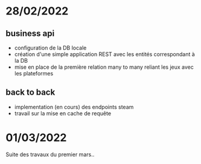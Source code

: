 # 28/02/2022
## business api
* configuration de la DB locale
* création d'une simple application REST avec les entités correspondant à la DB
* mise en place de la première relation many to many reliant les jeux avec les plateformes

## back to back
* implementation (en cours) des endpoints steam
* travail sur la mise en cache de requête

# 01/03/2022

Suite des travaux du premier mars..
